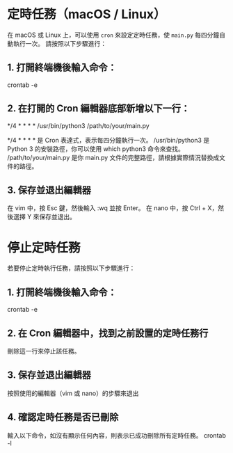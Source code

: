 # 定時任務（macOS / Linux）
在 macOS 或 Linux 上，可以使用 `cron` 來設定定時任務，使 `main.py` 每四分鐘自動執行一次。
請按照以下步驟進行：
## 1. 打開終端機後輸入命令：
crontab -e
## 2. 在打開的 Cron 編輯器底部新增以下一行：
*/4 * * * * /usr/bin/python3 /path/to/your/main.py

*/4 * * * * 是 Cron 表達式，表示每四分鐘執行一次。
/usr/bin/python3 是 Python 3 的安裝路徑，你可以使用 which python3 命令來查找。
/path/to/your/main.py 是你 main.py 文件的完整路徑，請根據實際情況替換成文件的路徑。
## 3. 保存並退出編輯器
在 vim 中，按 Esc 鍵，然後輸入 :wq 並按 Enter。
在 nano 中，按 Ctrl + X，然後選擇 Y 來保存並退出。

# 停止定時任務
若要停止定時執行任務，請按照以下步驟進行：
## 1. 打開終端機後輸入命令：
crontab -e
## 2. 在 Cron 編輯器中，找到之前設置的定時任務行
刪除這一行來停止該任務。
## 3. 保存並退出編輯器
按照使用的編輯器（vim 或 nano）的步驟來退出
## 4. 確認定時任務是否已刪除
輸入以下命令，如沒有顯示任何內容，則表示已成功刪除所有定時任務。
crontab -l



